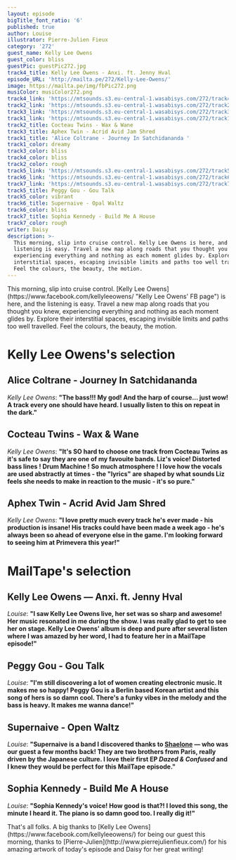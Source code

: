 ```yaml
---
layout: episode
bigTitle_font_ratio: '6'
published: true
author: Louise
illustrator: Pierre-Julien Fieux
category: '272'
guest_name: Kelly Lee Owens
guest_color: bliss
guestPic: guestPic272.jpg
track4_title: Kelly Lee Owens - Anxi. ft. Jenny Hval
episode_URL: 'http://mailta.pe/272/Kelly-Lee-Owens/'
image: https://mailta.pe/img/fbPic272.png
musiColor: musiColor272.png
track4_link: 'https://mtsounds.s3.eu-central-1.wasabisys.com/272/track4.mp3'
track2_link: 'https://mtsounds.s3.eu-central-1.wasabisys.com/272/track2.mp3'
track3_link: 'https://mtsounds.s3.eu-central-1.wasabisys.com/272/track3.mp3'
track1_link: 'https://mtsounds.s3.eu-central-1.wasabisys.com/272/track1.mp3'
track2_title: Cocteau Twins - Wax & Wane
track3_title: Aphex Twin - Acrid Avid Jam Shred
track1_title: 'Alice Coltrane - Journey In Satchidananda '
track1_color: dreamy
track3_color: bliss
track4_color: bliss
track2_color: rough
track5_link: 'https://mtsounds.s3.eu-central-1.wasabisys.com/272/track5.mp3'
track6_link: 'https://mtsounds.s3.eu-central-1.wasabisys.com/272/track6.mp3'
track7_link: 'https://mtsounds.s3.eu-central-1.wasabisys.com/272/track7.mp3'
track5_title: Peggy Gou - Gou Talk
track5_color: vibrant
track6_title: Supernaive - Opal Waltz
track6_color: bliss
track7_title: Sophia Kennedy - Build Me A House
track7_color: rough
writer: Daisy
description: >-
  This morning, slip into cruise control. Kelly Lee Owens is here, and the
  listening is easy. Travel a new map along roads that you thought you knew,
  experiencing everything and nothing as each moment glides by. Explore their
  interstitial spaces, escaping invisible limits and paths too well travelled.
  Feel the colours, the beauty, the motion.
---
```

<p id="introduction">This morning, slip into cruise control. [Kelly Lee Owens](https://www.facebook.com/kellyleeowens/ "Kelly Lee Owens' FB page") is here, and the listening is easy. Travel a new map along roads that you thought you knew, experiencing everything and nothing as each moment glides by. Explore their interstitial spaces, escaping invisible limits and paths too well travelled. Feel the colours, the beauty, the motion.</p>

# Kelly Lee Owens's selection

## Alice Coltrane - Journey In Satchidananda
_Kelly Lee Owens_: **"**The bass!!! My god! And the harp of course... just wow! A track every one should have heard. I usually listen to this on repeat in the dark.**"**

## Cocteau Twins - Wax & Wane 
_Kelly Lee Owens_: **"**It's SO hard to choose one track from Cocteau Twins as it's safe to say they are one of my favouite bands. Liz's voice! Distorted bass lines ! Drum Machine ! So much atmosphere !
I love how the vocals are used abstractly at times - the "lyrics" are shaped by what sounds Liz feels she needs to make in reaction to the music - it's so pure.**"**

## Aphex Twin - Acrid Avid Jam Shred 
_Kelly Lee Owens_: **"**I love pretty much every track he's ever made - his production is insane! His tracks could have been made a week ago - he's always been so ahead of everyone else in the game. I'm looking forward to seeing him at Primevera this year!**"**

# MailTape's selection

## Kelly Lee Owens — Anxi. ft. Jenny Hval
_Louise_: **"**I saw Kelly Lee Owens live, her set was so sharp and awesome! Her music resonated in me during the show. I was really glad to get to see her on stage. Kelly Lee Owens' album is deep and pure after several listen where I was amazed by her word, I had to feature her in a MailTape episode!**"**

## Peggy Gou - Gou Talk
_Louise_: **"**I'm still discovering a lot of women creating electronic music. It makes me so happy! Peggy Gou is a Berlin based Korean artist and this song of hers is so damn cool. There's a funky vibes in the melody and the bass is heavy. It makes me wanna dance!**"**

## Supernaive - Open Waltz
_Louise_: **"**Supernaive is a band I discovered thanks to [Shaelone](https://www.mailta.pe/232/shaelone/ "Shaelone's MailTape episode") — who was our guest a few months back! They are two brothers from Paris, really driven by the Japanese culture. I love their first EP _Dazed & Confused_ and I knew they would be perfect for this MailTape episode.**"**

## Sophia Kennedy - Build Me A House
_Louise_: **"**Sophia Kennedy's voice! How good is that?! I loved this song, the minute I heard it. The piano is so damn good too. I really dig it!**"**

<p id="outroduction">That's all folks. A big thanks to [Kelly Lee Owens](https://www.facebook.com/kellyleeowens/) for being our guest this morning, thanks to [Pierre-Julien](http://www.pierrejulienfieux.com/) for his amazing artwork of today's episode and Daisy for her great writing!</p>
